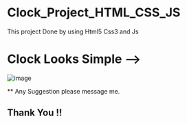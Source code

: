 # Clock_Project_HTML_CSS_JS
This project Done by using Html5 Css3 and Js



# Clock Looks Simple -->

![image](https://user-images.githubusercontent.com/65892434/100535322-d69ded00-323d-11eb-86cd-0ddeddfc39e4.png)


** Any Suggestion please message me.

## Thank You !!
